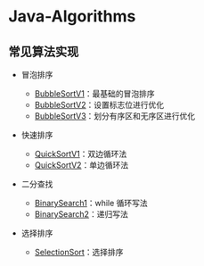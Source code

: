 # Java-Algorithms

## 常见算法实现

- 冒泡排序
    - [BubbleSortV1](https://github.com/weizujie/Java-Algorithms/blob/main/BubbleSort/src/BubbleSortV1.java)：最基础的冒泡排序
    - [BubbleSortV2](https://github.com/weizujie/Java-Algorithms/blob/main/BubbleSort/src/BubbleSortV2.java)：设置标志位进行优化
    - [BubbleSortV3](https://github.com/weizujie/Java-Algorithms/blob/main/BubbleSort/src/BubbleSortV3.java)：划分有序区和无序区进行优化

- 快速排序
    - [QuickSortV1](https://github.com/weizujie/Java-Algorithms/blob/main/QuickSort/src/QuickSortV1.java)：双边循环法
    - [QuickSortV2](https://github.com/weizujie/Java-Algorithms/blob/main/QuickSort/src/QuickSortV2.java)：单边循环法

- 二分查找
    - [BinarySearch1](https://github.com/weizujie/Java-Algorithms/blob/main/BinarySearch1/src/BinarySearch1.java)：while 循环写法
    - [BinarySearch2](https://github.com/weizujie/Java-Algorithms/blob/main/BinarySearch2/src/BinarySearch2.java)：递归写法
  

- 选择排序
    - [SelectionSort](https://github.com/weizujie/Java-Algorithms/blob/main/SelectionSort/src/SelectionSort.java)：选择排序
